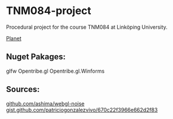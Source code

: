 # TNM084-project
Procedural project for the course TNM084 at Linköping University. 

[Planet](Images/planet1.PNG)

## Nuget Pakages:
glfw
Opentribe.gl
Opentribe.gl.Winforms

## Sources:
[github.com/ashima/webgl-noise](http://github.com/ashima/webgl-noise)
[gist.github.com/patriciogonzalezvivo/670c22f3966e662d2f83](https://gist.github.com/patriciogonzalezvivo/670c22f3966e662d2f83)
 